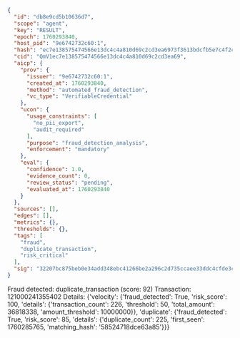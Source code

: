 ```json
{
  "id": "db8e9cd5b10636d7",
  "scope": "agent",
  "key": "RESULT",
  "epoch": 1760293840,
  "host_pid": "9e6742732c60:1",
  "hash": "ec7e138575474566e13dc4c4a810d69c2cd3ea6973f3613bdcfb5e7c4f2c442f",
  "cid": "QmV1ec7e138575474566e13dc4c4a810d69c2cd3ea69",
  "aicp": {
    "prov": {
      "issuer": "9e6742732c60:1",
      "created_at": 1760293840,
      "method": "automated_fraud_detection",
      "vc_type": "VerifiableCredential"
    },
    "ucon": {
      "usage_constraints": [
        "no_pii_export",
        "audit_required"
      ],
      "purpose": "fraud_detection_analysis",
      "enforcement": "mandatory"
    },
    "eval": {
      "confidence": 1.0,
      "evidence_count": 0,
      "review_status": "pending",
      "evaluated_at": 1760293840
    }
  },
  "sources": [],
  "edges": [],
  "metrics": {},
  "thresholds": {},
  "tags": [
    "fraud",
    "duplicate_transaction",
    "risk_critical"
  ],
  "sig": "32207bc875beb0e34add348ebc41266be2a296c2d735ccaee33ddc4cfde3cc03"
}
```

Fraud detected: duplicate_transaction (score: 92)
Transaction: 121000241355402
Details: {'velocity': {'fraud_detected': True, 'risk_score': 100, 'details': {'transaction_count': 226, 'threshold': 50, 'total_amount': 36818338, 'amount_threshold': 10000000}}, 'duplicate': {'fraud_detected': True, 'risk_score': 85, 'details': {'duplicate_count': 225, 'first_seen': 1760285765, 'matching_hash': '58524718dce63a85'}}}